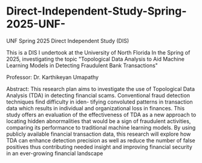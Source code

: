 # Direct-Independent-Study-Spring-2025-UNF-
UNF Spring 2025 Direct Independent Study (DIS)

This is a DIS I undertook at the University of North Florida In the Spring of 2025, investigating the topic "Topological Data Analysis to Aid Machine Learning Models in Detecting Fraudulent Bank Transactions"

Professor: Dr. Karthikeyan Umapathy

Abstract:
This research plan aims to investigate the use of
Topological Data Analysis (TDA) in detecting financial scams.
Conventional fraud detection techniques find difficulty in iden-
tifying convoluted patterns in transaction data which results in
individual and organizational loss in finances. This study offers
an evaluation of the effectiveness of TDA as a new approach to
locating hidden abnormalities that would be a sign of fraudulent
activities, comparing its performance to traditional machine
learning models. By using publicly available financial transaction
data, this research will explore how TDA can enhance detection
precision as well as reduce the number of false positives thus
contributing needed insight and improving financial security in
an ever-growing financial landscape
